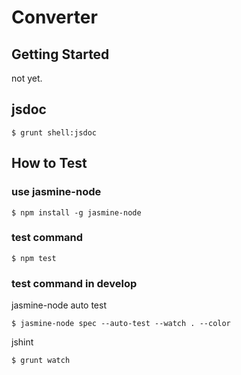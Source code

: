 # Converter

## Getting Started

not yet.

## jsdoc

```
$ grunt shell:jsdoc
```

## How to Test

### use jasmine-node

```
$ npm install -g jasmine-node
```

### test command

```
$ npm test
```

### test command in develop

jasmine-node auto test
```
$ jasmine-node spec --auto-test --watch . --color
```

jshint
```
$ grunt watch
```
